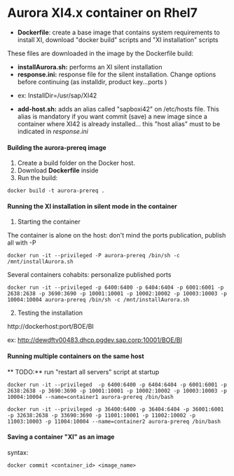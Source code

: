 # Aurora XI4.x container on Rhel7

* **Dockerfile**: create a base image that contains system requirements to install XI, download "docker build" scripts and "XI installation" scripts

These files are downloaded in the image by the Dockerfile build:
* **installAurora.sh:** performs an XI silent installation
* **response.ini:** response file for the silent installation.
Change options before continuing (as installdir, product key...ports )
 - ex: InstallDir=/usr/sap/XI42
* **add-host.sh:** adds an alias called "sapboxi42" on /etc/hosts file. This alias is mandatory if you want commit (save) a new image since a container where XI42 is already installed... this "host alias" must to be indicated in  *response.ini*

#### Building the **aurora-prereq** image
1. Create a build folder on the Docker host.
2. Download **Dockerfile** inside
3. Run the build:

`docker build -t aurora-prereq .`

#### Running the XI installation in silent mode in the container 

1. Starting the container

The container is alone on the host: don't mind the ports publication, publish all with -P

  `docker run -it --privileged -P aurora-prereq /bin/sh -c /mnt/installAurora.sh`

Several containers cohabits: personalize published ports

  `docker run -it --privileged -p 6400:6400 -p 6404:6404 -p 6001:6001 -p 2638:2638 -p 3690:3690 -p 10001:10001 -p 10002:10002 -p 10003:10003 -p 10004:10004 aurora-prereq /bin/sh -c /mnt/installAurora.sh`

2. Testing the installation

  http://dockerhost:port/BOE/BI

  ex: http://dewdftv00483.dhcp.pgdev.sap.corp:10001/BOE/BI

#### Running multiple containers on the same host

** TODO:** run "restart all servers" script at startup

`docker run -it --privileged  -p 6400:6400 -p 6404:6404 -p 6001:6001 -p 2638:2638 -p 3690:3690 -p 10001:10001 -p 10002:10002 -p 10003:10003 -p 10004:10004 --name=container1 aurora-prereq /bin/bash`
  
`docker run -it --privileged -p 36400:6400 -p 36404:6404 -p 36001:6001 -p 32638:2638 -p 33690:3690 -p 11001:10001 -p 11002:10002 -p 11003:10003 -p 11004:10004 --name=container2 aurora-prereq /bin/bash`

#### Saving a container "XI" as an image

syntax: 

`docker commit <container_id> <image_name>`
